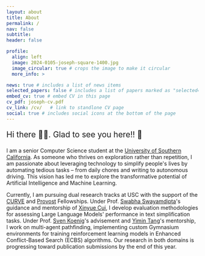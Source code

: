 ```yaml
---
layout: about
title: About
permalink: /
nav: false
subtitle:
header: false

profile:
  align: left
  image: 2024-0105-joseph-square-1400.jpg
  image_circular: true # crops the image to make it circular
  more_info: >

news: true # includes a list of news items
selected_papers: false # includes a list of papers marked as "selected={true}"
embed_cv: true # embed CV in this page
cv_pdf: joseph-cv.pdf
cv_link: /cv/   # link to standlone CV page
social: true # includes social icons at the bottom of the page
---
```


<p style="font-size: 1.3rem;"> Hi there 👋👋.  Glad to see you here!! 🎊</p>

I am a senior Computer Science student at the [University of Southern California](https://usc.edu). As someone who thrives on exploration rather than repetition, I am passionate about leveraging technology to simplify people's lives by automating tedious tasks – from daily chores and writing to autonomous driving. This vision has led me to explore the transformative potential of Artificial Intelligence and Machine Learning.

Currently, I am pursuing dual research tracks at USC with the support of the [CURVE](https://viterbiundergrad.usc.edu/research/curve/) and [Provost](https://careers.usc.edu/experiences/usc-provosts-undergrad-research-fellowships-2/) Fellowships. Under Prof. [Swabha Swayamdipta](https://swabhs.com/)'s guidance and mentorship of [Xinyue Cui](https://x-f-cui.github.io/website/), I develop evaluation methodologies for assessing Large Language Models' performance in text simplification tasks. Under Prof. [Sven Koenig](https://ics.uci.edu/~svenk/)'s advisement and [Yimin Tang](https://sites.google.com/view/yimintang)'s mentorship, I work on multi-agent pathfinding, implementing custom Gymnasium environments for training reinforcement learning models in Enhanced Conflict-Based Search (ECBS) algorithms. Our research in both domains is progressing toward publication submissions by the end of this year.